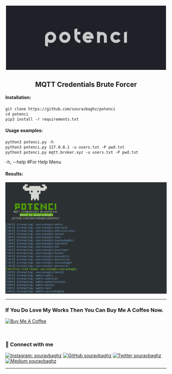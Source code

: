<p align="center">
  <img  width="500" src="src/potenci-banner.png" />
</p>
<h2 align="center"><b>MQTT Credentials Brute Forcer</b></h3> 

#### Installation:
 ```
 git clone https://github.com/souravbaghz/potenci
 cd potenci
 pip3 install -r requirements.txt
 ```
 #### Usage examples:
 ```
 python3 potenci.py -h 
 python3 potenci.py 127.0.0.1 -u users.txt -P pwd.txt 
 python3 potenci.py mqtt.broker.xyz -u users.txt -P pwd.txt
 ```
 -h, --help #For Help Menu
 
 #### Results:
<p>
  <img  width="600" src="src/potenci-results.png" />
</p>

 ***
 
 ### If You Do Love My Works Then You Can Buy Me A Coffee Now.
 <a href="https://www.buymeacoffee.com/souravbaghz" target="_blank"><img src="https://cdn.buymeacoffee.com/buttons/default-orange.png" alt="Buy Me A Coffee" height="41" width="174"></a>
 
 <br>
 
### 🤝 Connect with me
[![Instagram: souravbaghz](https://img.shields.io/badge/instagram-%23E4405F.svg?&style=for-the-badge&logo=instagram&logoColor=white)](https://www.instagram.com/souravbaghz)
[![GitHub souravbaghz](https://img.shields.io/badge/github-%23000000.svg?&style=for-the-badge&logo=github)](https://github.com/souravbaghz)
[![Twitter souravbaghz](https://img.shields.io/badge/twitter-%231DA1F2.svg?&style=for-the-badge&logo=twitter&logoColor=white)](https://twitter.com/souravbaghz)
[![Medium souravbaghz](https://img.shields.io/badge/medium-%2312100E.svg?&style=for-the-badge&logo=medium&logoColor=white)](https://medium.com/@souravbaghz)

---
